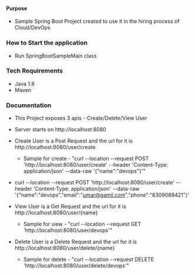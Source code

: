 #### Purpose #####
- Sample Spring Boot Project created to use it in the hiring process of Cloud/DevOps  

### How to Start the application ###
- Run SpringBootSampleMain class

### Tech Requirements ###
- Java 1.8
- Maven

### Documentation ###
- This Project exposes 3 apis - Create/Delete/View User
- Server starts on http://localhost:8080

- Create User is a Post Request and the url for it is http://localhost:8080/user/create
   - Sample for create - "curl --location --request POST 'http://localhost:8080/user/create' --header 'Content-Type: application/json' --data-raw '{"name":"devops"}'"
   
- curl --location --request POST 'http://localhost:8080/user/create' --header 'Content-Type: application/json' --data-raw '{"name":"devops","email":"umar@gamil.com","phone":"8309088421"}'

- View User is a Get Request and the url for it is http://localhost:8080/user/{name}
   - Sample for view - "curl --location --request GET 'http://localhost:8080/user/devops'"

- Delete User is a Delete Request and the url for it is http://localhost:8080/user/delete/{name}
   - Sample for delete - "curl --location --request DELETE 'http://localhost:8080/user/delete/devops'"


